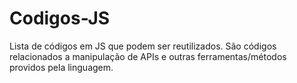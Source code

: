 # Codigos-JS
Lista de códigos em JS que podem ser reutilizados. São códigos relacionados a manipulação de APIs e outras ferramentas/métodos providos pela linguagem.

